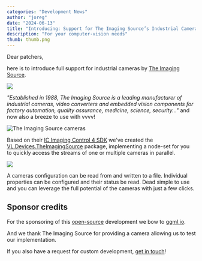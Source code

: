 ```yaml
---
categories: "Development News"
author: "joreg"
date: "2024-06-13"
title: "Introducing: Support for The Imaging Source’s Industrial Cameras"
description: "For your computer-vision needs"
thumb: thumb.png
---
```


Dear patchers,

here is to introduce full support for industrial cameras by [The Imaging Source](https://www.theimagingsource.com/).

[![](tis-logo.svg)](https://www.theimagingsource.com/)

*"Established in 1988, The Imaging Source is a leading manufacturer of industrial cameras, video converters and embedded vision components for factory automation, quality assurance, medicine, science, security..."* and now also a breeze to use with vvvv!

![The Imaging Source cameras](hero-tall-product-camera-industrial.webp)

Based on their [IC Imaging Control 4 SDK](https://www.theimagingsource.com/en-us/product/software/icimagingcontrol/) we've created the [VL.Devices.TheImagingSource](https://www.nuget.org/packages/VL.Devices.TheImagingSource) package, implementing a node-set for you to quickly access the streams of one or multiple cameras in parallel. 

![](2024-05-31-17-31-02.png)

A cameras configuration can be read from and written to a file. Individual properties can be configured and their status be read. Dead simple to use and you can leverage the full potential of the cameras with just a few clicks.

## Sponsor credits

For the sponsoring of this [open-source](https://github.com/vvvv/VL.Devices.TheImagingSource) development we bow to [ggml.io](http://ggml.io/).

And we thank The Imaging Source for providing a camera allowing us to test our implementation. 

If you also have a request for custom development, [get in touch](mailto:devvvvs@vvvv.org)!
